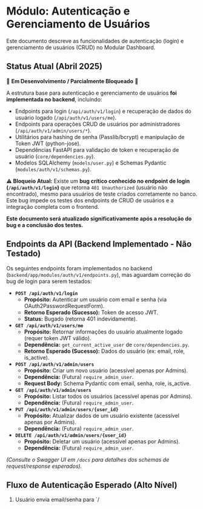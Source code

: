 # Módulo: Autenticação e Gerenciamento de Usuários

Este documento descreve as funcionalidades de autenticação (login) e gerenciamento de usuários (CRUD) no Modular Dashboard.

## Status Atual (Abril 2025)

🚧 **Em Desenvolvimento / Parcialmente Bloqueado** 🚧

A estrutura base para autenticação e gerenciamento de usuários **foi implementada no backend**, incluindo:
* Endpoints para login (`/api/auth/v1/login`) e recuperação de dados do usuário logado (`/api/auth/v1/users/me`).
* Endpoints para operações CRUD de usuários por administradores (`/api/auth/v1/admin/users/*`).
* Utilitários para hashing de senha (Passlib/bcrypt) e manipulação de Token JWT (python-jose).
* Dependências FastAPI para validação de token e recuperação de usuário (`core/dependencies.py`).
* Modelos SQLAlchemy (`models/user.py`) e Schemas Pydantic (`modules/auth/v1/schemas.py`).

**⚠️ Bloqueio Atual:** Existe um **bug crítico conhecido no endpoint de login (`/api/auth/v1/login`)** que retorna `401 Unauthorized` (usuário não encontrado), mesmo para usuários de teste criados corretamente no banco. Este bug impede os testes dos endpoints de CRUD de usuários e a integração completa com o frontend.

**Este documento será atualizado significativamente após a resolução do bug e a conclusão dos testes.**

## Endpoints da API (Backend Implementado - Não Testado)

Os seguintes endpoints foram implementados no backend (`backend/app/modules/auth/v1/endpoints.py`), mas aguardam correção do bug de login para serem testados:

* **`POST /api/auth/v1/login`**
    * **Propósito:** Autenticar um usuário com email e senha (via OAuth2PasswordRequestForm).
    * **Retorno Esperado (Sucesso):** Token de acesso JWT.
    * **Status:** Bugado (retorna 401 indevidamente).
* **`GET /api/auth/v1/users/me`**
    * **Propósito:** Retornar informações do usuário atualmente logado (requer token JWT válido).
    * **Dependência:** `get_current_active_user` de `core/dependencies.py`.
    * **Retorno Esperado (Sucesso):** Dados do usuário (ex: email, role, is_active).
* **`POST /api/auth/v1/admin/users`**
    * **Propósito:** Criar um novo usuário (acessível apenas por Admins).
    * **Dependência:** (Futura) `require_admin_user`.
    * **Request Body:** Schema Pydantic com email, senha, role, is_active.
* **`GET /api/auth/v1/admin/users`**
    * **Propósito:** Listar todos os usuários (acessível apenas por Admins).
    * **Dependência:** (Futura) `require_admin_user`.
* **`PUT /api/auth/v1/admin/users/{user_id}`**
    * **Propósito:** Atualizar dados de um usuário existente (acessível apenas por Admins).
    * **Dependência:** (Futura) `require_admin_user`.
* **`DELETE /api/auth/v1/admin/users/{user_id}`**
    * **Propósito:** Deletar um usuário (acessível apenas por Admins).
    * **Dependência:** (Futura) `require_admin_user`.

*(Consulte o Swagger UI em `/docs` para detalhes dos schemas de request/response esperados).*

## Fluxo de Autenticação Esperado (Alto Nível)

1.  Usuário envia email/senha para `/